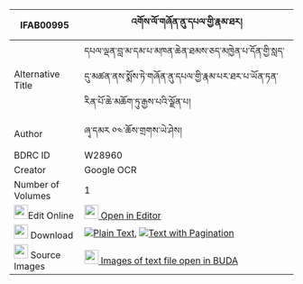 |IFAB00995|འགོས་ལོ་གཞོན་ནུ་དཔལ་གྱི་རྣམ་ཐར། 
| --- | --- 
|Alternative Title |དཔལ་ལྡན་བླ་མ་དམ་པ་མཁན་ཆེན་ཐམས་ཅད་མཁྱེན་པ་དོན་གྱི་སླད་དུ་མཚན་ནས་སྨོས་ཏེ་གཞོན་ནུ་དཔལ་གྱི་རྣམ་པར་ཐར་པ་ཡོན་ཏན་རིན་པོ་ཆེ་མཆོག་ཏུ་རྒྱས་པའི་ལྗོན་པ།
|Author| ཞྭ་དམར ༠༤་ཆོས་གྲགས་ཡེ་ཤེས།
|BDRC ID | W28960
|Creator | Google OCR
|Number of Volumes| 1
|<img width="25" src="https://img.icons8.com/color/25/000000/edit-property.png">Edit Online| [<img width="25" src="https://avatars.githubusercontent.com/u/45091458?s=200&v=4"> Open in Editor](http://editor.openpecha.org/IFAB00995)
|<img width="25" src="https://img.icons8.com/fluent/48/000000/download-2.png"/>  Download | [![](https://img.icons8.com/color/20/000000/txt.png)Plain Text](https://github.com/Openpecha/IFAB00995/releases/download/v1/go_lo_shyonnu_pal_gyi_namtar_plain_IFAB00995.zip), [![](https://img.icons8.com/color/20/000000/txt.png)Text with Pagination](https://github.com/Openpecha/IFAB00995/releases/download/v1/go_lo_shyonnu_pal_gyi_namtar_pages_IFAB00995.zip)
|<img width="25" src="https://img.icons8.com/plasticine/100/000000/pictures-folder.png"/>  Source Images | [<img width="25" src="https://library.bdrc.io/icons/BUDA-small.svg"> Images of text file open in BUDA](https://library.bdrc.io/show/bdr:W28960)